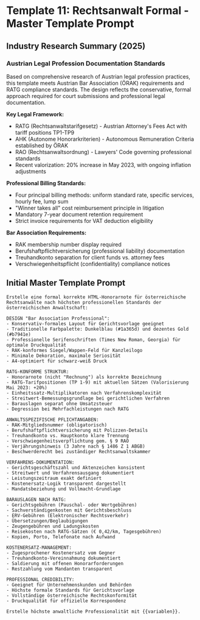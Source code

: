 # Template 11: Rechtsanwalt Formal - Master Template Prompt

## Industry Research Summary (2025)

### Austrian Legal Profession Documentation Standards
Based on comprehensive research of Austrian legal profession practices, this template meets Austrian Bar Association (ÖRAK) requirements and RATG compliance standards. The design reflects the conservative, formal approach required for court submissions and professional legal documentation.

**Key Legal Framework:**
- RATG (Rechtsanwaltstarifgesetz) - Austrian Attorney's Fees Act with tariff positions TP1-TP9
- AHK (Autonome Honorarkriterien) - Autonomous Remuneration Criteria established by ÖRAK
- RAO (Rechtsanwaltsordnung) - Lawyers' Code governing professional standards
- Recent valorization: 20% increase in May 2023, with ongoing inflation adjustments

**Professional Billing Standards:**
- Four principal billing methods: uniform standard rate, specific services, hourly fee, lump sum
- "Winner takes all" cost reimbursement principle in litigation
- Mandatory 7-year document retention requirement
- Strict invoice requirements for VAT deduction eligibility

**Bar Association Requirements:**
- RAK membership number display required
- Berufshaftpflichtversicherung (professional liability) documentation
- Treuhandkonto separation for client funds vs. attorney fees
- Verschwiegenheitspflicht (confidentiality) compliance notices

## Initial Master Template Prompt

```
Erstelle eine formal korrekte HTML-Honorarnote für österreichische Rechtsanwälte nach höchsten professionellen Standards der österreichischen Anwaltschaft:

DESIGN "Bar Association Professional":
- Konservativ-formales Layout für Gerichtsvorlage geeignet
- Traditionelle Farbpalette: Dunkelblau (#1a365d) und dezentes Gold (#b7941e)
- Professionelle Serifenschriften (Times New Roman, Georgia) für optimale Druckqualität
- RAK-konformes Siegel/Wappen-Feld für Kanzleilogo
- Minimale Dekoration, maximale Seriosität
- A4-optimiert für schwarz-weiß Druck

RATG-KONFORME STRUKTUR:
- Honorarnote (nicht "Rechnung") als korrekte Bezeichnung
- RATG-Tarifpositionen (TP 1-9) mit aktuellen Sätzen (Valorisierung Mai 2023: +20%)
- Einheitssatz-Multiplikatoren nach Verfahrenskomplexität
- Streitwert-Bemessungsgrundlage bei gerichtlichen Verfahren
- Barauslagen separat ohne Umsatzsteuer
- Degression bei Mehrfachleistungen nach RATG

ANWALTSSPEZIFISCHE PFLICHTANGABEN:
- RAK-Mitgliedsnummer (obligatorisch)
- Berufshaftpflichtversicherung mit Polizzen-Details
- Treuhandkonto vs. Hauptkonto klare Trennung
- Verschwiegenheitsverpflichtung gem. § 9 RAO
- Verjährungshinweis (3 Jahre nach § 1486 Z 1 ABGB)
- Beschwerderecht bei zuständiger Rechtsanwaltskammer

VERFAHRENS-DOKUMENTATION:
- Gerichtsgeschäftszahl und Aktenzeichen konsistent
- Streitwert und Verfahrensausgang dokumentiert
- Leistungszeitraum exakt definiert
- Kostenersatz-Logik transparent dargestellt
- Mandatsbeziehung und Vollmacht-Grundlage

BARAUSLAGEN NACH RATG:
- Gerichtsgebühren (Pauschal- oder Wertgebühren)
- Sachverständigenkosten mit Gerichtsbeschluss
- ERV-Gebühren (Elektronischer Rechtsverkehr)
- Übersetzungen/Beglaubigungen
- Zeugengebühren und Ladungskosten
- Reisekosten nach RATG-Sätzen (€ 0,42/km, Tagesgebühren)
- Kopien, Porto, Telefonate nach Aufwand

KOSTENERSATZ-MANAGEMENT:
- Zugesprochener Kostenersatz vom Gegner
- Treuhandkonto-Vereinnahmung dokumentiert
- Saldierung mit offenen Honorarforderungen
- Restzahlung vom Mandanten transparent

PROFESSIONAL CREDIBILITY:
- Geeignet für Unternehmenskunden und Behörden
- Höchste formale Standards für Gerichtsvorlage
- Vollständige österreichische Rechtskonformität
- Druckqualität für offizielle Korrespondenz

Erstelle höchste anwaltliche Professionalität mit {{variablen}}.
```